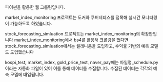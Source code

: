 파이썬을 활용한 웹 크롤링입니다.

market_index_monitoring 프로젝트는 도커와 쿠버네티스를 접목해 실시간 모니터링이 가능하도록 하였습니다.

stock_forecasting_simluation 프로젝트는 market_index_monitoring의 확장판입니다
market_index_monitoring에서 bs4를 활용해 크롤링을 했다면 stock_forecasting_simluation에서는 셀레니움을 도입하고, 수익률 기반의 예측 모델도 도입했습니다

kospi_test, market_index, gold_price_test, naver_pay에는 파일명_schedule.py 이라는 자동화 파일이 있어 이를 통해 데이터를 수집합니다.
수집된 데이터는 각각의 예측 모델에 대입됩니다.
